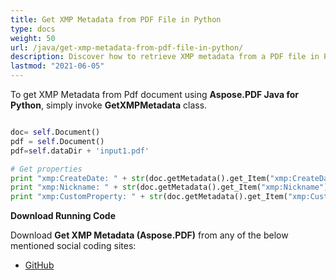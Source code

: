 ```yaml
---
title: Get XMP Metadata from PDF File in Python
type: docs
weight: 50
url: /java/get-xmp-metadata-from-pdf-file-in-python/
description: Discover how to retrieve XMP metadata from a PDF file in Python using Aspose.PDF, enabling detailed content analysis.
lastmod: "2021-06-05"
---
```


To get XMP Metadata from Pdf document using **Aspose.PDF Java for Python**, simply invoke **GetXMPMetadata** class.

```python

doc= self.Document()
pdf = self.Document()
pdf=self.dataDir + 'input1.pdf'

# Get properties
print "xmp:CreateDate: " + str(doc.getMetadata().get_Item("xmp:CreateDate"))
print "xmp:Nickname: " + str(doc.getMetadata().get_Item("xmp:Nickname"))
print "xmp:CustomProperty: " + str(doc.getMetadata().get_Item("xmp:CustomProperty"))
```

**Download Running Code**

Download **Get XMP Metadata (Aspose.PDF)** from any of the below mentioned social coding sites:

- [GitHub](https://github.com/aspose-pdf/Aspose.PDF-for-Java/blob/master/Plugins/Aspose_Pdf_Java_for_Python/test/WorkingWithDocumentObject/GetXMPMetadata/GetXMPMetadata.py)

